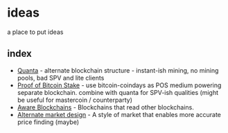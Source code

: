 ideas
=====

a place to put ideas

## index

* [Quanta](quanta.md) - alternate blockchain structure - instant-ish mining, no mining pools, bad SPV and lite clients
* [Proof of Bitcoin Stake](proof-of-bitcoin-stake.md) - use bitcoin-coindays as POS medium powering separate blockchain. combine with quanta for SPV-ish qualities (might be useful for mastercoin / counterparty)
* [Aware Blockchains](aware-blockchains.md) - Blockchains that read other blockchains.
* [Alternate market design](alternate-market-design.md) - A style of market that enables more accurate price finding (maybe)


